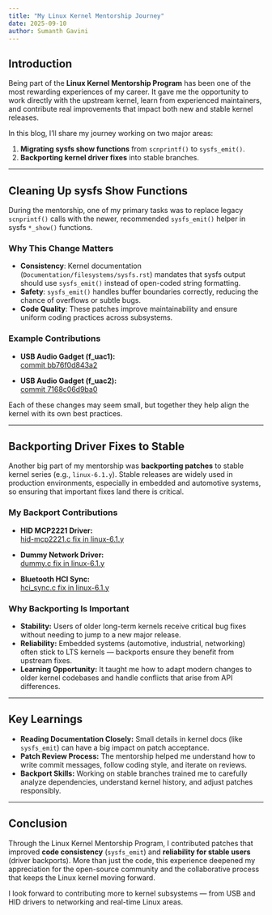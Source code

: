 ```yaml
---
title: "My Linux Kernel Mentorship Journey"
date: 2025-09-10
author: Sumanth Gavini
---
```


## Introduction  

Being part of the **Linux Kernel Mentorship Program** has been one of the most rewarding experiences of my career. It gave me the opportunity to work directly with the upstream kernel, learn from experienced maintainers, and contribute real improvements that impact both new and stable kernel releases.  

In this blog, I’ll share my journey working on two major areas:  
1. **Migrating sysfs show functions** from `scnprintf()` to `sysfs_emit()`.  
2. **Backporting kernel driver fixes** into stable branches.  

---

## Cleaning Up sysfs Show Functions  

During the mentorship, one of my primary tasks was to replace legacy `scnprintf()` calls with the newer, recommended `sysfs_emit()` helper in sysfs `*_show()` functions.  

### Why This Change Matters  

- **Consistency**: Kernel documentation (`Documentation/filesystems/sysfs.rst`) mandates that sysfs output should use `sysfs_emit()` instead of open-coded string formatting.  
- **Safety**: `sysfs_emit()` handles buffer boundaries correctly, reducing the chance of overflows or subtle bugs.  
- **Code Quality**: These patches improve maintainability and ensure uniform coding practices across subsystems.  

### Example Contributions  

- **USB Audio Gadget (f_uac1):**  
  [commit bb76f0d843a2](https://github.com/torvalds/linux/commit/bb76f0d843a26d11bed5df2793b492ca414de0a4)  

- **USB Audio Gadget (f_uac2):**  
  [commit 7168c06d9ba0](https://github.com/torvalds/linux/commit/7168c06d9ba0932466272ac8bfbdd793a4fab636)  

Each of these changes may seem small, but together they help align the kernel with its own best practices.  

---

## Backporting Driver Fixes to Stable  

Another big part of my mentorship was **backporting patches** to stable kernel series (e.g., `linux-6.1.y`). Stable releases are widely used in production environments, especially in embedded and automotive systems, so ensuring that important fixes land there is critical.  

### My Backport Contributions  

- **HID MCP2221 Driver:**  
  [hid-mcp2221.c fix in linux-6.1.y](https://git.kernel.org/pub/scm/linux/kernel/git/stable/linux.git/commit/drivers/hid/hid-mcp2221.c?h=linux-6.1.y&id=0499d5d579d4e552f5c67d74e56b150de31369d5)  

- **Dummy Network Driver:**  
  [dummy.c fix in linux-6.1.y](https://git.kernel.org/pub/scm/linux/kernel/git/stable/linux.git/commit/drivers/net/dummy.c?h=linux-6.1.y&id=30c8ec6997edf393e6cba83e4753607d490751d8)  

- **Bluetooth HCI Sync:**  
  [hci_sync.c fix in linux-6.1.y](https://git.kernel.org/pub/scm/linux/kernel/git/stable/linux.git/commit/net/bluetooth/hci_sync.c?h=linux-6.1.y&id=cd55c13bbb3d093ae601aa97e588ed4c1390ebb1)  

### Why Backporting Is Important  

- **Stability:** Users of older long-term kernels receive critical bug fixes without needing to jump to a new major release.  
- **Reliability:** Embedded systems (automotive, industrial, networking) often stick to LTS kernels — backports ensure they benefit from upstream fixes.  
- **Learning Opportunity:** It taught me how to adapt modern changes to older kernel codebases and handle conflicts that arise from API differences.  

---

## Key Learnings  

- **Reading Documentation Closely:** Small details in kernel docs (like `sysfs_emit`) can have a big impact on patch acceptance.  
- **Patch Review Process:** The mentorship helped me understand how to write commit messages, follow coding style, and iterate on reviews.  
- **Backport Skills:** Working on stable branches trained me to carefully analyze dependencies, understand kernel history, and adjust patches responsibly.  

---

## Conclusion  

Through the Linux Kernel Mentorship Program, I contributed patches that improved **code consistency** (`sysfs_emit`) and **reliability for stable users** (driver backports). More than just the code, this experience deepened my appreciation for the open-source community and the collaborative process that keeps the Linux kernel moving forward.  

I look forward to contributing more to kernel subsystems — from USB and HID drivers to networking and real-time Linux areas.  
